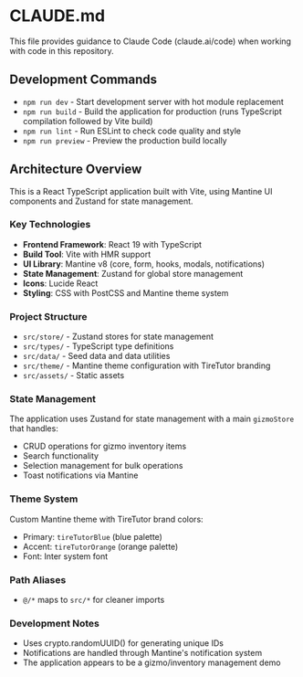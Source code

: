 # CLAUDE.md

This file provides guidance to Claude Code (claude.ai/code) when working with code in this repository.

## Development Commands

- `npm run dev` - Start development server with hot module replacement
- `npm run build` - Build the application for production (runs TypeScript compilation followed by Vite build)
- `npm run lint` - Run ESLint to check code quality and style
- `npm run preview` - Preview the production build locally

## Architecture Overview

This is a React TypeScript application built with Vite, using Mantine UI components and Zustand for state management.

### Key Technologies
- **Frontend Framework**: React 19 with TypeScript
- **Build Tool**: Vite with HMR support
- **UI Library**: Mantine v8 (core, form, hooks, modals, notifications)
- **State Management**: Zustand for global store management
- **Icons**: Lucide React
- **Styling**: CSS with PostCSS and Mantine theme system

### Project Structure
- `src/store/` - Zustand stores for state management
- `src/types/` - TypeScript type definitions
- `src/data/` - Seed data and data utilities
- `src/theme/` - Mantine theme configuration with TireTutor branding
- `src/assets/` - Static assets

### State Management
The application uses Zustand for state management with a main `gizmoStore` that handles:
- CRUD operations for gizmo inventory items
- Search functionality
- Selection management for bulk operations
- Toast notifications via Mantine

### Theme System
Custom Mantine theme with TireTutor brand colors:
- Primary: `tireTutorBlue` (blue palette)
- Accent: `tireTutorOrange` (orange palette)
- Font: Inter system font

### Path Aliases
- `@/*` maps to `src/*` for cleaner imports

### Development Notes
- Uses crypto.randomUUID() for generating unique IDs
- Notifications are handled through Mantine's notification system
- The application appears to be a gizmo/inventory management demo